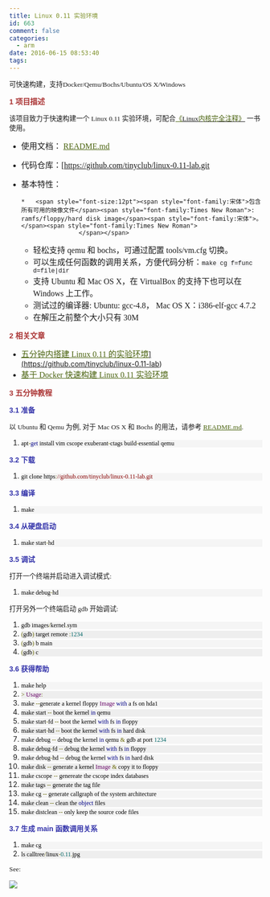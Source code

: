 ```yaml
---
title: Linux 0.11 实验环境
id: 663
comment: false
categories:
  - arm
date: 2016-06-15 08:53:40
tags:
---
```


<span style="font-size:10pt"><span style="font-family:宋体">可快速构建，支持</span><span style="font-family:Times New Roman">Docker/Qemu/Bochs/Ubuntu/OS X/Windows</span></span><span style="font-family:宋体; font-size:12pt">
		</span>

<!-- more -->
<span style="color:#aa3333; font-size:11pt">**<span style="font-family:Arial">1 </span><span style="font-family:宋体">项目描述</span><span style="font-family:Arial">
				</span>**</span>

<span style="font-size:10pt"><span style="font-family:宋体">该项目致力于快速构建一个</span><span style="font-family:Times New Roman"> Linux 0.11 </span><span style="font-family:宋体">实验环境，可配合[<span style="color:#4a630f; text-decoration:underline">《</span>](http://www.oldlinux.org/download/clk011c-3.0.pdf)</span><span style="text-decoration:underline"><span style="font-family:Times New Roman">Linux</span><span style="color:#4a630f; font-family:宋体">内核完全注释》</span></span><span style="font-family:Times New Roman"> </span><span style="font-family:宋体">一书使用。</span><span style="font-family:Times New Roman">
			</span></span>

*   <span style="font-size:12pt"><span style="font-family:宋体">使用文档：</span><span style="font-family:Times New Roman"> [<span style="color:#4a630f; text-decoration:underline">README.md</span>](https://github.com/tinyclub/linux-0.11-lab/blob/master/README.md)
				</span></span>
*   <span style="font-size:12pt"><span style="font-family:宋体">代码仓库：[</span><span style="font-family:Times New Roman"><span style="color:#4a630f; text-decoration:underline">https://github.com/tinyclub/linux-0.11-lab.git</span>
				</span></span>
*   <div><span style="font-size:12pt"><span style="font-family:宋体">基本特性：</span><span style="font-family:Times New Roman">
					</span></span></div>

        *   <span style="font-size:12pt"><span style="font-family:宋体">包含所有可用的映像文件</span><span style="font-family:Times New Roman">: ramfs/floppy/hard disk image</span><span style="font-family:宋体">。</span><span style="font-family:Times New Roman">
						</span></span>
    *   <span style="font-size:12pt"><span style="font-family:宋体">轻松支持</span><span style="font-family:Times New Roman"> qemu </span><span style="font-family:宋体">和</span><span style="font-family:Times New Roman"> bochs</span><span style="font-family:宋体">，可通过配置</span><span style="font-family:Times New Roman"> tools/vm.cfg </span><span style="font-family:宋体">切换。</span><span style="font-family:Times New Roman">
						</span></span>
    *   <span style="font-family:宋体; font-size:12pt">可以生成任何函数的调用关系，方便代码分析：</span><span style="font-family:Courier; font-size:9pt; background-color:#f7f7f9">make cg f=func d=file|dir</span><span style="font-family:Times New Roman; font-size:12pt">
					</span>
    *   <span style="font-size:12pt"><span style="font-family:宋体">支持</span><span style="font-family:Times New Roman"> Ubuntu </span><span style="font-family:宋体">和</span><span style="font-family:Times New Roman"> Mac OS X</span><span style="font-family:宋体">，在</span><span style="font-family:Times New Roman"> VirtualBox </span><span style="font-family:宋体">的支持下也可以在</span><span style="font-family:Times New Roman"> Windows </span><span style="font-family:宋体">上工作。</span><span style="font-family:Times New Roman">
						</span></span>
    *   <span style="font-size:12pt"><span style="font-family:宋体">测试过的编译器</span><span style="font-family:Times New Roman">: Ubuntu: gcc-4.8</span><span style="font-family:宋体">，</span><span style="font-family:Times New Roman"> Mac OS X</span><span style="font-family:宋体">：</span><span style="font-family:Times New Roman">i386-elf-gcc 4.7.2
</span></span>
    *   <span style="font-size:12pt"><span style="font-family:宋体">在解压之前整个大小只有</span><span style="font-family:Times New Roman"> 30M
</span></span>

<span style="color:#aa3333; font-size:11pt">**<span style="font-family:Arial">2 </span><span style="font-family:宋体">相关文章</span><span style="font-family:Arial">
				</span>**</span>

*   <a href="http://tinylab.org/take-5-minutes-to-build-linux-0-11-experiment-envrionment/"><span style="color:#4a630f; font-size:12pt; text-decoration:underline"><span style="font-family:宋体">五分钟内搭建</span><span style="font-family:Times New Roman"> Linux 0.11 </span><span style="font-family:宋体">的实验环境</span></span>](https://github.com/tinyclub/linux-0.11-lab)<span style="font-family:Times New Roman; font-size:12pt">
			</span>
*   [<span style="color:#4a630f; font-size:12pt; text-decoration:underline"><span style="font-family:宋体">基于</span><span style="font-family:Times New Roman"> Docker </span><span style="font-family:宋体">快速构建</span><span style="font-family:Times New Roman"> Linux 0.11 </span><span style="font-family:宋体">实验环境</span></span>](http://tinylab.org/build-linux-0-11-lab-with-docker/)<span style="font-family:Times New Roman; font-size:12pt">
			</span>

<span style="color:#aa3333; font-size:11pt">**<span style="font-family:Arial">3 </span><span style="font-family:宋体">五分钟教程</span><span style="font-family:Arial">
				</span>**</span>

<span style="color:#3333aa">**<span style="font-family:Arial">3.1 </span><span style="font-family:宋体">准备</span><span style="font-family:Arial">
				</span>**</span>

<span style="font-size:10pt"><span style="font-family:宋体">以</span><span style="font-family:Times New Roman"> Ubuntu </span><span style="font-family:宋体">和</span><span style="font-family:Times New Roman"> Qemu </span><span style="font-family:宋体">为例</span><span style="font-family:Times New Roman">, </span><span style="font-family:宋体">对于</span><span style="font-family:Times New Roman"> Mac OS X </span><span style="font-family:宋体">和</span><span style="font-family:Times New Roman"> Bochs </span><span style="font-family:宋体">的用法，请参考</span><span style="font-family:Times New Roman"> [<span style="color:#4a630f; text-decoration:underline">README.md</span>](https://github.com/tinyclub/linux-0.11-lab/blob/master/README.md).
</span></span>

1.  <div style="background: whitesmoke"><span style="color:black; font-family:Times New Roman; font-size:9pt">apt<span style="color:#666600">-<span style="color:#000088">get<span style="color:black"> install vim cscope exuberant<span style="color:#666600">-<span style="color:black">ctags build<span style="color:#666600">-<span style="color:black">essential qemu</span>
										</span></span></span></span></span></span></span></div>

<span style="color:#3333aa">**<span style="font-family:Arial">3.2 </span><span style="font-family:宋体">下载</span><span style="font-family:Arial">
				</span>**</span>

1.  <div style="background: whitesmoke"><span style="color:black; font-family:Times New Roman; font-size:9pt">git clone https<span style="color:#666600">:<span style="color:#880000">//github.com/tinyclub/linux-0.11-lab.git</span>
					</span></span></div>

<span style="color:#3333aa">**<span style="font-family:Arial">3.3 </span><span style="font-family:宋体">编译</span><span style="font-family:Arial">
				</span>**</span>

1.  <div style="background: whitesmoke"><span style="font-family:Times New Roman; font-size:9pt"><span style="color:black">make</span>
				</span></div>

<span style="color:#3333aa">**<span style="font-family:Arial">3.4 </span><span style="font-family:宋体">从硬盘启动</span><span style="font-family:Arial">
				</span>**</span>

1.  <div style="background: whitesmoke"><span style="color:black; font-family:Times New Roman; font-size:9pt">make start<span style="color:#666600">-<span style="color:black">hd</span>
					</span></span></div>

<span style="color:#3333aa">**<span style="font-family:Arial">3.5 </span><span style="font-family:宋体">调试</span><span style="font-family:Arial">
				</span>**</span>

<span style="font-size:10pt"><span style="font-family:宋体">打开一个终端并启动进入调试模式</span><span style="font-family:Times New Roman">:
</span></span>

1.  <div style="background: whitesmoke"><span style="color:black; font-family:Times New Roman; font-size:9pt">make debug<span style="color:#666600">-<span style="color:black">hd</span>
					</span></span></div>

<span style="font-size:10pt"><span style="font-family:宋体">打开另外一个终端启动</span><span style="font-family:Times New Roman"> gdb </span><span style="font-family:宋体">开始调试</span><span style="font-family:Times New Roman">:
</span></span>

1.  <div style="background: whitesmoke"><span style="color:black; font-family:Times New Roman; font-size:9pt">gdb images<span style="color:#666600">/<span style="color:black">kernel<span style="color:#666600">.<span style="color:black">sym</span>
							</span></span></span></span></div>
2.  <div style="background: #eeeeee"><span style="color:#666600; font-family:Times New Roman; font-size:9pt">(<span style="color:black">gdb<span style="color:#666600">)<span style="color:black"> target remote <span style="color:#666600">:<span style="color:#006666">1234</span>
								</span></span></span></span></span></div>
3.  <div style="background: whitesmoke"><span style="color:#666600; font-family:Times New Roman; font-size:9pt">(<span style="color:black">gdb<span style="color:#666600">)<span style="color:black"> b main</span>
						</span></span></span></div>
4.  <div style="background: #eeeeee"><span style="color:#666600; font-family:Times New Roman; font-size:9pt">(<span style="color:black">gdb<span style="color:#666600">)<span style="color:black"> c</span>
						</span></span></span></div>

<span style="color:#3333aa">**<span style="font-family:Arial">3.6 </span><span style="font-family:宋体">获得帮助</span><span style="font-family:Arial">
				</span>**</span>

1.  <div style="background: whitesmoke"><span style="font-family:Times New Roman; font-size:9pt"><span style="color:black">make help</span>
				</span></div>
2.  <div style="background: #eeeeee"><span style="color:#666600; font-family:Times New Roman; font-size:9pt">&gt;<span style="color:black">
						<span style="color:#660066">Usage<span style="color:#666600">:</span>
						</span></span></span></div>
3.  <div style="background: whitesmoke"><span style="color:black; font-family:Times New Roman; font-size:9pt"> make <span style="color:#666600">--<span style="color:black">generate a kernel floppy <span style="color:#660066">Image<span style="color:black">
									<span style="color:#000088">with<span style="color:black"> a fs on hda1</span>
									</span></span></span></span></span></span></div>
4.  <div style="background: #eeeeee"><span style="color:black; font-family:Times New Roman; font-size:9pt"> make start <span style="color:#666600">--<span style="color:black"> boot the kernel <span style="color:#000088">in<span style="color:black"> qemu</span>
							</span></span></span></span></div>
5.  <div style="background: whitesmoke"><span style="color:black; font-family:Times New Roman; font-size:9pt"> make start<span style="color:#666600">-<span style="color:black">fd <span style="color:#666600">--<span style="color:black"> boot the kernel <span style="color:#000088">with<span style="color:black"> fs <span style="color:#000088">in<span style="color:black"> floppy</span>
											</span></span></span></span></span></span></span></span></div>
6.  <div style="background: #eeeeee"><span style="color:black; font-family:Times New Roman; font-size:9pt"> make start<span style="color:#666600">-<span style="color:black">hd <span style="color:#666600">--<span style="color:black"> boot the kernel <span style="color:#000088">with<span style="color:black"> fs <span style="color:#000088">in<span style="color:black"> hard disk</span>
											</span></span></span></span></span></span></span></span></div>
7.  <div style="background: whitesmoke"><span style="color:black; font-family:Times New Roman; font-size:9pt"> make debug <span style="color:#666600">--<span style="color:black"> debug the kernel <span style="color:#000088">in<span style="color:black"> qemu <span style="color:#666600">&amp;<span style="color:black"> gdb at port <span style="color:#006666">1234</span>
										</span></span></span></span></span></span></span></div>
8.  <div style="background: #eeeeee"><span style="color:black; font-family:Times New Roman; font-size:9pt"> make debug<span style="color:#666600">-<span style="color:black">fd <span style="color:#666600">--<span style="color:black"> debug the kernel <span style="color:#000088">with<span style="color:black"> fs <span style="color:#000088">in<span style="color:black"> floppy</span>
											</span></span></span></span></span></span></span></span></div>
9.  <div style="background: whitesmoke"><span style="color:black; font-family:Times New Roman; font-size:9pt"> make debug<span style="color:#666600">-<span style="color:black">hd <span style="color:#666600">--<span style="color:black"> debug the kernel <span style="color:#000088">with<span style="color:black"> fs <span style="color:#000088">in<span style="color:black"> hard disk</span>
											</span></span></span></span></span></span></span></span></div>
10.  <div style="background: #eeeeee"><span style="color:black; font-family:Times New Roman; font-size:9pt"> make disk  <span style="color:#666600">--<span style="color:black"> generate a kernel <span style="color:#660066">Image<span style="color:black">
									<span style="color:#666600">&amp;<span style="color:black"> copy it to floppy</span>
									</span></span></span></span></span></span></div>
11.  <div style="background: whitesmoke"><span style="color:black; font-family:Times New Roman; font-size:9pt"> make cscope <span style="color:#666600">--<span style="color:black"> genereate the cscope index databases</span>
					</span></span></div>
12.  <div style="background: #eeeeee"><span style="color:black; font-family:Times New Roman; font-size:9pt"> make tags <span style="color:#666600">--<span style="color:black"> generate the tag file</span>
					</span></span></div>
13.  <div style="background: whitesmoke"><span style="color:black; font-family:Times New Roman; font-size:9pt"> make cg <span style="color:#666600">--<span style="color:black"> generate callgraph of the system architecture</span>
					</span></span></div>
14.  <div style="background: #eeeeee"><span style="color:black; font-family:Times New Roman; font-size:9pt"> make clean <span style="color:#666600">--<span style="color:black"> clean the <span style="color:#000088">object<span style="color:black"> files</span>
							</span></span></span></span></div>
15.  <div style="background: whitesmoke"><span style="color:black; font-family:Times New Roman; font-size:9pt"> make distclean <span style="color:#666600">--<span style="color:black"> only keep the source code files</span>
					</span></span></div>

<span style="color:#3333aa">**<span style="font-family:Arial">3.7 </span><span style="font-family:宋体">生成</span><span style="font-family:Arial"> main </span><span style="font-family:宋体">函数调用关系</span><span style="font-family:Arial">
				</span>**</span>

1.  <div style="background: whitesmoke"><span style="font-family:Times New Roman; font-size:9pt"><span style="color:black">make cg</span>
				</span></div>
2.  <div style="background: #eeeeee"><span style="color:black; font-family:Times New Roman; font-size:9pt">ls calltree<span style="color:#666600">/<span style="color:black">linux<span style="color:#666600">-<span style="color:#006666">0.11<span style="color:#666600">.<span style="color:black">jpg</span>
									</span></span></span></span></span></span></div>

<span style="font-family:Times New Roman; font-size:10pt">See:
</span>

![](http://www.madhex.com/wp-content/uploads/2016/06/061516_0053_Linux0111.jpg)<span style="font-family:Times New Roman; font-size:10pt">
		</span>
